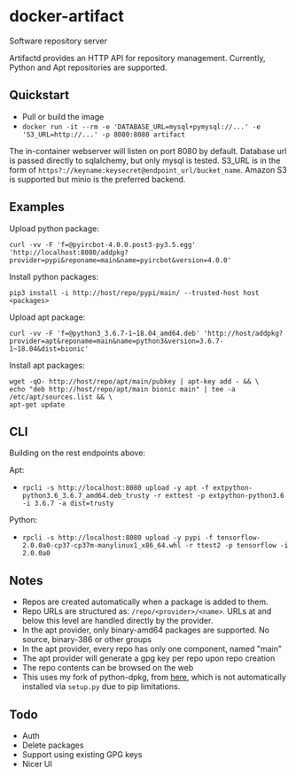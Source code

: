 docker-artifact
===============

Software repository server

Artifactd provides an HTTP API for repository management. Currently, Python and Apt repositories are supported.


Quickstart
----------

* Pull or build the image
* `docker run -it --rm -e 'DATABASE_URL=mysql+pymysql://...' -e 'S3_URL=http://...' -p 8080:8080 artifact`

The in-container webserver will listen on port 8080 by default. Database url is passed directly to sqlalchemy, but only
mysql is tested. S3_URL is in the form of `https?://keyname:keysecret@endpoint_url/bucket_name`. Amazon S3 is supported
but minio is the preferred backend.


Examples
--------

Upload python package:

`curl -vv -F 'f=@pyircbot-4.0.0.post3-py3.5.egg' 'http://localhost:8080/addpkg?provider=pypi&reponame=main&name=pyircbot&version=4.0.0'`


Install python packages:

`pip3 install -i http://host/repo/pypi/main/ --trusted-host host <packages>`


Upload apt package:

`curl -vv -F 'f=@python3_3.6.7-1~18.04_amd64.deb' 'http://host/addpkg?provider=apt&reponame=main&name=python3&version=3.6.7-1~18.04&dist=bionic'`


Install apt packages:

```
wget -qO- http://host/repo/apt/main/pubkey | apt-key add - && \
echo "deb http://host/repo/apt/main bionic main" | tee -a /etc/apt/sources.list && \
apt-get update
```


CLI
---

Building on the rest endpoints above:

Apt:

* `rpcli -s http://localhost:8080 upload -y apt -f extpython-python3.6_3.6.7_amd64.deb_trusty -r exttest -p extpython-python3.6 -i 3.6.7 -a dist=trusty`

Python:

* `rpcli -s http://localhost:8080 upload -y pypi -f tensorflow-2.0.0a0-cp37-cp37m-manylinux1_x86_64.whl -r ttest2 -p tensorflow -i 2.0.0a0`


Notes
-----

* Repos are created automatically when a package is added to them.
* Repo URLs are structured as: `/repo/<provider>/<name>`. URLs at and below this level are handled directly by
  the provider.
* In the apt provider, only binary-amd64 packages are supported. No source, binary-386 or other groups
* In the apt provider, every repo has only one component, named "main"
* The apt provider will generate a gpg key per repo upon repo creation
* The repo contents can be browsed on the web
* This uses my fork of python-dpkg, from [here](https://git.davepedu.com/dave/python-dpkg), which is not automatically
  installed via `setup.py` due to pip limitations.


Todo
----

* Auth
* Delete packages
* Support using existing GPG keys
* Nicer UI
